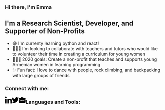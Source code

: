 ### Hi there, I'm Emma 
<!-- - aka [EmmaCodes][website] -->

## I'm a Research Scientist, Developer, and Supporter of Non-Profits
<!-- - I'm currently working on a [A personal blog site][website]! -->
- 😁 I'm currenty learning python and react! 
- 👩🏻‍🏫 I'm looking to collaborate with teachers and tutors who would like to volunteer their time in creating a curriculum for young women
- 🙋🏻‍♀️ 2020 goals: Create a non-profit that teaches and supports young Armenian women in learning programming
- ✨ Fun fact: I love to dance with people, rock climbing, and backpacking with large groups of friends


### Connect with me:

[<img align="left" alt="linkedin" width="22px" src="./Images/linkedin.png"/>](https://www.linkedin.com/in/armenuhi-avanesyan-99101286/)
[<img align="left" alt="twitter" width="22px" src="./Images/twitter.png" />](https://twitter.com/EmmaPrograms)
[<img align="left" alt="portfolio" width="22px" src="./Images/work.png" />](https://avaarm.github.io/React-Portfolio-v3/)


### Languages and Tools:












